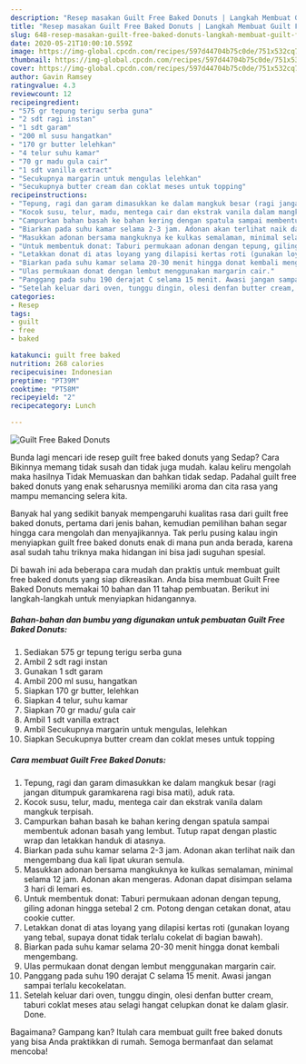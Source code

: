 ```yaml
---
description: "Resep masakan Guilt Free Baked Donuts | Langkah Membuat Guilt Free Baked Donuts Yang Enak Dan Lezat"
title: "Resep masakan Guilt Free Baked Donuts | Langkah Membuat Guilt Free Baked Donuts Yang Enak Dan Lezat"
slug: 648-resep-masakan-guilt-free-baked-donuts-langkah-membuat-guilt-free-baked-donuts-yang-enak-dan-lezat
date: 2020-05-21T10:00:10.559Z
image: https://img-global.cpcdn.com/recipes/597d44704b75c0de/751x532cq70/guilt-free-baked-donuts-foto-resep-utama.jpg
thumbnail: https://img-global.cpcdn.com/recipes/597d44704b75c0de/751x532cq70/guilt-free-baked-donuts-foto-resep-utama.jpg
cover: https://img-global.cpcdn.com/recipes/597d44704b75c0de/751x532cq70/guilt-free-baked-donuts-foto-resep-utama.jpg
author: Gavin Ramsey
ratingvalue: 4.3
reviewcount: 12
recipeingredient:
- "575 gr tepung terigu serba guna"
- "2 sdt ragi instan"
- "1 sdt garam"
- "200 ml susu hangatkan"
- "170 gr butter lelehkan"
- "4 telur suhu kamar"
- "70 gr madu gula cair"
- "1 sdt vanilla extract"
- "Secukupnya margarin untuk mengulas lelehkan"
- "Secukupnya butter cream dan coklat meses untuk topping"
recipeinstructions:
- "Tepung, ragi dan garam dimasukkan ke dalam mangkuk besar (ragi jangan ditumpuk garamkarena ragi bisa mati), aduk rata."
- "Kocok susu, telur, madu, mentega cair dan ekstrak vanila dalam mangkuk terpisah."
- "Campurkan bahan basah ke bahan kering dengan spatula sampai membentuk adonan basah yang lembut. Tutup rapat dengan plastic wrap dan letakkan handuk di atasnya."
- "Biarkan pada suhu kamar selama 2-3 jam. Adonan akan terlihat naik dan mengembang dua kali lipat ukuran semula."
- "Masukkan adonan bersama mangkuknya ke kulkas semalaman, minimal selama 12 jam. Adonan akan mengeras. Adonan dapat disimpan selama 3 hari di lemari es."
- "Untuk membentuk donat: Taburi permukaan adonan dengan tepung, giling adonan hingga setebal 2 cm. Potong dengan cetakan donat, atau cookie cutter."
- "Letakkan donat di atas loyang yang dilapisi kertas roti (gunakan loyang yang tebal, supaya donat tidak terlalu cokelat di bagian bawah)."
- "Biarkan pada suhu kamar selama 20-30 menit hingga donat kembali mengembang."
- "Ulas permukaan donat dengan lembut menggunakan margarin cair."
- "Panggang pada suhu 190 derajat C selama 15 menit. Awasi jangan sampai terlalu kecokelatan."
- "Setelah keluar dari oven, tunggu dingin, olesi denfan butter cream, taburi coklat meses atau selagi hangat celupkan donat ke dalam glasir. Done."
categories:
- Resep
tags:
- guilt
- free
- baked

katakunci: guilt free baked 
nutrition: 268 calories
recipecuisine: Indonesian
preptime: "PT39M"
cooktime: "PT58M"
recipeyield: "2"
recipecategory: Lunch

---
```



![Guilt Free Baked Donuts](https://img-global.cpcdn.com/recipes/597d44704b75c0de/751x532cq70/guilt-free-baked-donuts-foto-resep-utama.jpg)

Bunda lagi mencari ide resep guilt free baked donuts yang Sedap? Cara Bikinnya memang tidak susah dan tidak juga mudah. kalau keliru mengolah maka hasilnya Tidak Memuaskan dan bahkan tidak sedap. Padahal guilt free baked donuts yang enak seharusnya memiliki aroma dan cita rasa yang mampu memancing selera kita.



Banyak hal yang sedikit banyak mempengaruhi kualitas rasa dari guilt free baked donuts, pertama dari jenis bahan, kemudian pemilihan bahan segar hingga cara mengolah dan menyajikannya. Tak perlu pusing kalau ingin menyiapkan guilt free baked donuts enak di mana pun anda berada, karena asal sudah tahu triknya maka hidangan ini bisa jadi suguhan spesial.


Di bawah ini ada beberapa cara mudah dan praktis untuk membuat guilt free baked donuts yang siap dikreasikan. Anda bisa membuat Guilt Free Baked Donuts memakai 10 bahan dan 11 tahap pembuatan. Berikut ini langkah-langkah untuk menyiapkan hidangannya.

<!--inarticleads1-->

##### Bahan-bahan dan bumbu yang digunakan untuk pembuatan Guilt Free Baked Donuts:

1. Sediakan 575 gr tepung terigu serba guna
1. Ambil 2 sdt ragi instan
1. Gunakan 1 sdt garam
1. Ambil 200 ml susu, hangatkan
1. Siapkan 170 gr butter, lelehkan
1. Siapkan 4 telur, suhu kamar
1. Siapkan 70 gr madu/ gula cair
1. Ambil 1 sdt vanilla extract
1. Ambil Secukupnya margarin untuk mengulas, lelehkan
1. Siapkan Secukupnya butter cream dan coklat meses untuk topping




<!--inarticleads2-->

##### Cara membuat Guilt Free Baked Donuts:

1. Tepung, ragi dan garam dimasukkan ke dalam mangkuk besar (ragi jangan ditumpuk garamkarena ragi bisa mati), aduk rata.
1. Kocok susu, telur, madu, mentega cair dan ekstrak vanila dalam mangkuk terpisah.
1. Campurkan bahan basah ke bahan kering dengan spatula sampai membentuk adonan basah yang lembut. Tutup rapat dengan plastic wrap dan letakkan handuk di atasnya.
1. Biarkan pada suhu kamar selama 2-3 jam. Adonan akan terlihat naik dan mengembang dua kali lipat ukuran semula.
1. Masukkan adonan bersama mangkuknya ke kulkas semalaman, minimal selama 12 jam. Adonan akan mengeras. Adonan dapat disimpan selama 3 hari di lemari es.
1. Untuk membentuk donat: Taburi permukaan adonan dengan tepung, giling adonan hingga setebal 2 cm. Potong dengan cetakan donat, atau cookie cutter.
1. Letakkan donat di atas loyang yang dilapisi kertas roti (gunakan loyang yang tebal, supaya donat tidak terlalu cokelat di bagian bawah).
1. Biarkan pada suhu kamar selama 20-30 menit hingga donat kembali mengembang.
1. Ulas permukaan donat dengan lembut menggunakan margarin cair.
1. Panggang pada suhu 190 derajat C selama 15 menit. Awasi jangan sampai terlalu kecokelatan.
1. Setelah keluar dari oven, tunggu dingin, olesi denfan butter cream, taburi coklat meses atau selagi hangat celupkan donat ke dalam glasir. Done.




Bagaimana? Gampang kan? Itulah cara membuat guilt free baked donuts yang bisa Anda praktikkan di rumah. Semoga bermanfaat dan selamat mencoba!
